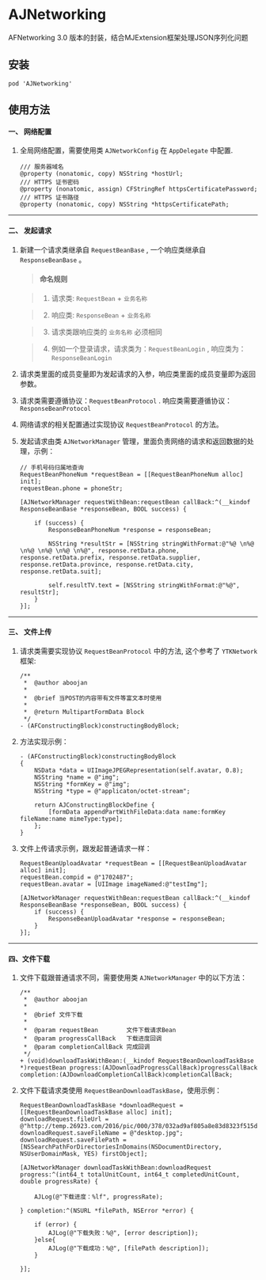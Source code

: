 # AJNetworking
AFNetworking 3.0 版本的封装，结合MJExtension框架处理JSON序列化问题



## 安装

```
pod 'AJNetworking'
```


## 使用方法

#### 一、 网络配置
1. 全局网络配置，需要使用类 `AJNetworkConfig`  在  `AppDelegate` 中配置.
	
	```
	/// 服务器域名
	@property (nonatomic, copy) NSString *hostUrl;
	/// HTTPS 证书密码
	@property (nonatomic, assign) CFStringRef httpsCertificatePassword;
	/// HTTPS 证书路径
	@property (nonatomic, copy) NSString *httpsCertificatePath;
	```
 
 ---
 
#### 二、 发起请求

1. 新建一个请求类继承自 `RequestBeanBase` , 一个响应类继承自 `ResponseBeanBase` 。 

	> #### 命名规则
	
	> 1. 请求类: `RequestBean` + `业务名称`
	
	> 2. 响应类: `ResponseBean` + `业务名称`
	
	> 3. 请求类跟响应类的 `业务名称` 必须相同
	
	> 4. 例如一个登录请求，请求类为：`RequestBeanLogin` , 响应类为：`ResponseBeanLogin`
	
	
	
2. 请求类里面的成员变量即为发起请求的入参，响应类里面的成员变量即为返回参数。
 
3. 请求类需要遵循协议：`RequestBeanProtocol` . 响应类需要遵循协议：`ResponseBeanProtocol` 
 
4. 网络请求的相关配置通过实现协议 `RequestBeanProtocol` 的方法。
 
5. 发起请求由类 `AJNetworkManager` 管理，里面负责网络的请求和返回数据的处理，示例：
 
 	```
 	// 手机号码归属地查询
 	RequestBeanPhoneNum *requestBean = [[RequestBeanPhoneNum alloc] init];
    requestBean.phone = phoneStr;
    
    [AJNetworkManager requestWithBean:requestBean callBack:^(__kindof ResponseBeanBase *responseBean, BOOL success) {
        
        if (success) {
            ResponseBeanPhoneNum *response = responseBean;
            
            NSString *resultStr = [NSString stringWithFormat:@"%@ \n%@ \n%@ \n%@ \n%@ \n%@", response.retData.phone, response.retData.prefix, response.retData.supplier, response.retData.province, response.retData.city, response.retData.suit];

            self.resultTV.text = [NSString stringWithFormat:@"%@", resultStr];
        }
    }];
 	```
 	
 ---
 	
#### 三、 文件上传

1. 请求类需要实现协议 `RequestBeanProtocol` 中的方法, 这个参考了 `YTKNetwork` 框架:

	```
	/**
 	 *  @author aboojan
 	 *
 	 *  @brief 当POST的内容带有文件等富文本时使用
 	 *
	 *  @return MultipartFormData Block
 	 */
	- (AFConstructingBlock)constructingBodyBlock;
	``` 
	
2. 方法实现示例：

	```
	- (AFConstructingBlock)constructingBodyBlock
	{
    	NSData *data = UIImageJPEGRepresentation(self.avatar, 0.8);
    	NSString *name = @"img";
    	NSString *formKey = @"img";
    	NSString *type = @"applicaton/octet-stream";
    
    	return AJConstructingBlockDefine {
        	[formData appendPartWithFileData:data name:formKey fileName:name mimeType:type];
    	};
	}
	```
	
3. 文件上传请求示例，跟发起普通请求一样：

	```
	RequestBeanUploadAvatar *requestBean = [[RequestBeanUploadAvatar alloc] init];
    requestBean.compid = @"1702487";
    requestBean.avatar = [UIImage imageNamed:@"testImg"];
    
    [AJNetworkManager requestWithBean:requestBean callBack:^(__kindof ResponseBeanBase *responseBean, BOOL success) {
        if (success) {
            ResponseBeanUploadAvatar *response = responseBean;
        }
    }];
 	```
 	
 ---
 	
#### 四、文件下载

1. 文件下载跟普通请求不同，需要使用类 `AJNetworkManager` 中的以下方法：

	```
	/**
 	 *  @author aboojan
 	 *
 	 *  @brief 文件下载
 	 *
 	 *  @param requestBean        文件下载请求Bean
 	 *  @param progressCallBack   下载进度回调
 	 *  @param completionCallBack 完成回调
  	 */
	+ (void)downloadTaskWithBean:(__kindof RequestBeanDownloadTaskBase *)requestBean progress:(AJDownloadProgressCallBack)progressCallBack completion:(AJDownloadCompletionCallBack)completionCallBack;
	``` 

2. 文件下载请求类使用 `RequestBeanDownloadTaskBase`，使用示例：

	```
	RequestBeanDownloadTaskBase *downloadRequest = [[RequestBeanDownloadTaskBase alloc] init];
	downloadRequest.fileUrl = @"http://temp.26923.com/2016/pic/000/378/032ad9af805a8e83d8323f515d1d6645.jpg";
 	downloadRequest.saveFileName = @"desktop.jpg";
    downloadRequest.saveFilePath = [NSSearchPathForDirectoriesInDomains(NSDocumentDirectory, NSUserDomainMask, YES) firstObject];
    
    [AJNetworkManager downloadTaskWithBean:downloadRequest progress:^(int64_t totalUnitCount, int64_t completedUnitCount, double progressRate) {
        
        AJLog(@"下载进度：%lf", progressRate);
        
    } completion:^(NSURL *filePath, NSError *error) {
        
        if (error) {
            AJLog(@"下载失败：%@", [error description]);
        }else{
            AJLog(@"下载成功：%@", [filePath description]);
        }
        
    }];
	```
 
	
 	
 	
 	
 	
 	
 	
 	
 	
 	


